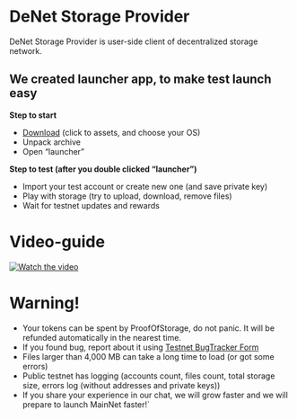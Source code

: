 # DeNet Storage Provider

DeNet Storage Provider is user-side client of decentralized storage network.

## We created launcher app, to make test launch easy
**Step to start**

- [Download](https://github.com/DeNetPRO/StorageProvider/releases) (click to assets, and choose your OS)
- Unpack archive
- Open “launcher”


**Step to test (after you double clicked “launcher”)**

- Import your test account or create new one (and save private key)
- Play with storage (try to upload, download, remove files)
- Wait for testnet updates and rewards

# Video-guide

[![Watch the video](https://img.youtube.com/vi/D0qoKiJDqaU/hqdefault.jpg)](https://youtu.be/D0qoKiJDqaU)

# Warning!

- Your tokens can be spent by ProofOfStorage, do not panic. It will be refunded automatically in the nearest time.
- If you found bug, report about it using [Testnet BugTracker Form](https://docs.google.com/forms/d/e/1FAIpQLSfScWv2q7Y2X_cXq69anDdrC4v4aRsm9glXSVs21VntNTacSQ/viewform)
- Files larger than 4,000 MB can take a long time to load (or got some errors)
- Public testnet has logging (accounts count, files count, total storage size, errors log (without addresses and private keys))
- If you share your experience in our chat, we will grow faster and we will prepare to launch MainNet faster!`

